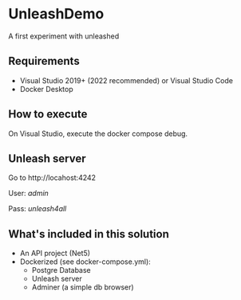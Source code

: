 # UnleashDemo
A first experiment with unleashed

## Requirements

- Visual Studio 2019+ (2022 recommended) or Visual Studio Code
- Docker Desktop

## How to execute

On Visual Studio, execute the docker compose debug.


## Unleash server
Go to http://locahost:4242

User: *admin*

Pass: *unleash4all* 



## What's included in this solution
- An API project (Net5)
- Dockerized (see docker-compose.yml):
    - Postgre Database
    - Unleash server
    - Adminer (a simple db browser)
